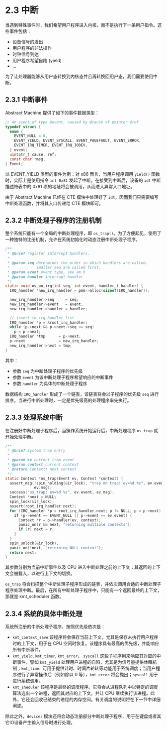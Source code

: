 # 2.3 中断

当遇到特殊事件时，我们希望用户程序进入内核，而不是执行下一条用户指令。这些事件包括：

- 设备信号的发出
- 用户程序的非法操作
- 时钟信号到达
- 用户程序希望自陷 (yield)
- ...

为了让处理器能够从用户态转换到内核态并且再转换回用户态，我们需要使用中断。

## 2.3.1 中断事件

Abstract Machine 提供了如下的事件数据类型：

```c
// An event of type @event, caused by @cause of pointer @ref
typedef struct {
  enum {
    EVENT_NULL = 0,
    EVENT_YIELD, EVENT_SYSCALL, EVENT_PAGEFAULT, EVENT_ERROR,
    EVENT_IRQ_TIMER, EVENT_IRQ_IODEV,
  } event;
  uintptr_t cause, ref;
  const char *msg;
} Event;
```

以 EVENT_YIELD 类型的事件为例：对 x86 而言，当用户程序调用 `yield()` 函数时，实际上是使用指令 `int 0x81` 发起了中断。在接受到中断后，设备的 `idt` 中断描述符表中的 0x81 项的地址将会被调用，从而进入异常入口地址。

由于 Abstract Machine 已经在 CTE 模块中处理好了 `idt`，因而我们只需要编写中断处理函数，并将其入口传递给 CTE 模块即可。

## 2.3.2 中断处理子程序的注册机制

整个系统只能有一个全局的中断处理程序，即 `os_trap()`。为了方便起见，使用了一种独特的注册机制，允许在系统初始化时动态注册中断处理子程序。

```c
/**
 * @brief register interrupt handlers.
 *
 * @param seq determines the order in which handlers are called。
 *            smaller seq are called first。
 * @param event event type, see am.h
 * @param handler interrupt handler
 */
static void os_on_irq(int seq, int event, handler_t handler) {
  IRQ_handler *new_irq_handler = pmm->alloc(sizeof(IRQ_handler));

  new_irq_handler->seq     = seq;
  new_irq_handler->event   = event;
  new_irq_handler->handler = handler;

  // insert to irq_handler list
  IRQ_handler *p = &root_irq_handler;
  while (p->next && p->next->seq <= seq)
    p = p->next;
  IRQ_handler *tmp      = p->next;
  p->next               = new_irq_handler;
  new_irq_handler->next = tmp;
}
```

其中：

- 参数 `seq` 为中断处理子程序的优先级
- 参数 `event` 为该中断处理子程序希望响应的中断事件
- 参数 `handler` 为具体的中断处理子程序

数据结构 `IRQ_handler` 形成了一个链表，该链表将会以子程序的优先级 `seq` 进行排序。当进行中断处理时，一定是优先级高的处理程序率先执行。

## 2.3.3 处理系统中断

在注册好中断处理子程序后，当操作系统开始运行后，中断处理程序 `os_trap` 就开始处理中断。

```c
/**
 * @brief System trap entry
 *
 * @param ev current trap event
 * @param context current context
 * @return Context* next context
 */
static Context *os_trap(Event ev, Context *context) {
  assert_msg(!spin_holding(&ir_lock), "trap on trap! ev=%d %s", ev.event,
             ev.msg);
  success("os_trap: ev=%d %s", ev.event, ev.msg);
  Context *next = NULL;
  spin_lock(&ir_lock);
  assert(root_irq_handler.next);
  for (IRQ_handler *p = root_irq_handler.next; p != NULL; p = p->next) {
    if (p->event == EVENT_NULL || p->event == ev.event) {
      Context *r = p->handler(ev, context);
      panic_on(r && next, "returning multiple contexts");
      if (r) next = r;
    }
  }
  spin_unlock(&ir_lock);
  panic_on(!next, "returning NULL context");
  return next;
}
```

其参数分别为当前中断事件以及 CPU 进入中断处理之前的上下文；其返回的上下文会被载入，以进行上下文的切换。

`os_trap` 将会扫描整个中断处理子程序形成的链表，并依次调用合适的中断处理子程序处理中断。最后，在所有中断处理子程序中，只能有一个返回最终的上下文，那就是 kmt_scheduler 函数。

## 2.3.4 系统的具体中断处理

系统所注册的中断处理子程序，按照优先级依次是：

- `kmt_context_save`
  该程序将会保存当前上下文，尤其是保存未执行用户程序时的上下文，用于在 CPU 空闲时恢复。该程序具有最高的优先级，并能响应所有中断事件。
- `kmt_yield`, `kmt_timer`, `kmt_error`， `syscall`
  这些子程序用来响应其对应的中断事件，譬如 `kmt_yield` 处理用户进程的自陷，尤其是为信号量提供休眠机制；`kmt_timer` 可用于提供计时、时间片轮转等功能用于系统调度；当用户程序进行了异常操作后（例如除以 0 等），`kmt_error` 将会抛出；`syscall` 用于进行系统调用。
- `kmt_sheduler`
  该程序是最终的调度程序。它将会从进程队列中以特定的调度算法选出一个进程，返回其对应的上下文，并让 CPU 继续执行该进程。此外，它还会回收已结束的进程的内存空间。有关调度的说明将在下一节中详细阐述。

除此之外，`devices` 模块还将会动态注册部分中断处理子程序，用于在键盘或者其它IO设备产生输入信号时进行处理。
